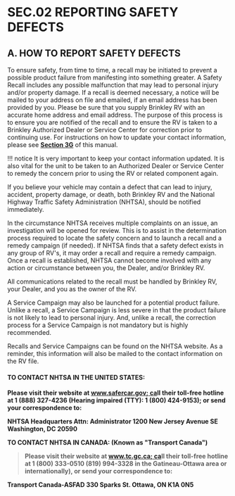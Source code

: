 # SEC.02 REPORTING SAFETY DEFECTS

## A. HOW TO REPORT SAFETY DEFECTS

To ensure safety, from time to time, a recall may be initiated to prevent a possible product failure from manifesting into something greater. A Safety Recall includes any possible malfunction that may lead to personal injury and/or property damage. If a recall is deemed necessary, a notice will be mailed to your address on file and emailed, if an email address has been provided by you. Please be sure that you supply Brinkley RV with an accurate home address and email address. The purpose of this process is to ensure you are notified of the recall and to ensure the RV is taken to a Brinkley Authorized Dealer or Service Center for correction prior to continuing use. For instructions on how to update your contact information, please see [**Section 3G**](../sec3/index.md) of this manual.

!!! notice
    It is very important to keep your contact information updated. It is also vital for the unit to be taken to an Authorized Dealer or Service Center to remedy the concern prior to using the RV or related component again.

If you believe your vehicle may contain a defect that can lead to injury, accident, property damage, or death, both Brinkley RV and the National Highway Traffic Safety Administration (NHTSA), should be notified immediately.

In the circumstance NHTSA receives multiple complaints on an issue, an investigation will be opened for review. This is to assist in the determination process required to locate the safety concern and to launch a recall and a remedy campaign (if needed). If NHTSA finds that a safety defect exists in any group of RV's, it may order a recall and require a remedy campaign. Once a recall is established, NHTSA cannot become involved with any action or circumstance between you, the Dealer, and/or Brinkley RV.

All communications related to the recall must be handled by Brinkley RV, your Dealer, and you as the owner of the RV.

A Service Campaign may also be launched for a potential product failure. Unlike a recall, a Service Campaign is less severe in that the product failure is not likely to lead to personal injury. And, unlike a recall, the correction process for a Service Campaign is not mandatory but is highly recommended.

Recalls and Service Campaigns can be found on the NHTSA website. As a reminder, this information will also be mailed to the contact information on the RV file.

#### **TO CONTACT NHTSA IN THE UNITED STATES:**

 **Please visit their website at [www.safercar.gov; ca](http://www.safercar.gov)ll their toll-free hotline at 1 (888) 327-4236 (Hearing impaired (TTY): 1 (800) 424-9153); or send your correspondence to:** 

 **NHTSA Headquarters Attn: Administrator 1200 New Jersey Avenue SE Washington, DC 20590**

 **TO CONTACT NHTSA IN CANADA: (Known as "Transport Canada")**

> **Please visit their website at [www.tc.gc.ca; ca](http://www.tc.gc.ca)ll their toll-free hotline at 1 (800) 333-0510 (819) 994-3328 in the Gatineau-Ottawa area or internationally), or send your correspondence to:**

 **Transport Canada-ASFAD 330 Sparks St. Ottawa, ON K1A 0N5**